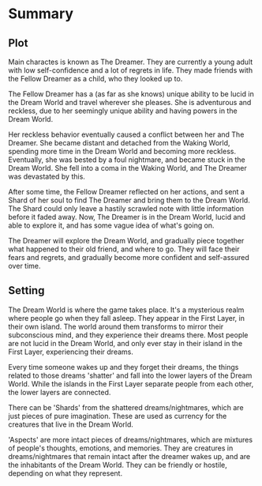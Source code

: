 # Summary

## Plot

Main charactes is known as The Dreamer. They are currently a young adult with low self-confidence and a lot of regrets in life. They made friends with the Fellow Dreamer as a child, who they looked up to.

The Fellow Dreamer has a (as far as she knows) unique ability to be lucid in the Dream World and travel wherever she pleases. She is adventurous and reckless, due to her seemingly unique ability and having powers in the Dream World.

Her reckless behavior eventually caused a conflict between her and The Dreamer. She became distant and detached from the Waking World, spending more time in the Dream World and becoming more reckless. Eventually, she was bested by a foul nightmare, and became stuck in the Dream World. She fell into a coma in the Waking World, and The Dreamer was devastated by this.

After some time, the Fellow Dreamer reflected on her actions, and sent a Shard of her soul to find The Dreamer and bring them to the Dream World. The Shard could only leave a hastily scrawled note with little information before it faded away. Now, The Dreamer is in the Dream World, lucid and able to explore it, and has some vague idea of what's going on.

The Dreamer will explore the Dream World, and gradually piece together what happened to their old friend, and where to go. They will face their fears and regrets, and gradually become more confident and self-assured over time.

## Setting

The Dream World is where the game takes place. It's a mysterious realm where people go when they fall asleep. They appear in the First Layer, in their own island. The world around them transforms to mirror their subconscious mind, and they experience their dreams there. Most people are not lucid in the Dream World, and only ever stay in their island in the First Layer, experiencing their dreams.

Every time someone wakes up and they forget their dreams, the things related to those dreams 'shatter' and fall into the lower layers of the Dream World. While the islands in the First Layer separate people from each other, the lower layers are connected. 

There can be 'Shards' from the shattered dreams/nightmares, which are just pieces of pure imagination. These are used as currency for the creatures that live in the Dream World. 

'Aspects' are more intact pieces of dreams/nightmares, which are mixtures of people's thoughts, emotions, and memories. They are creatures in dreams/nightmares that remain intact after the dreamer wakes up, and are the inhabitants of the Dream World. They can be friendly or hostile, depending on what they represent.
